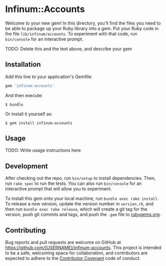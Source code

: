 # Infinum::Accounts

Welcome to your new gem! In this directory, you'll find the files you need to be able to package up your Ruby library into a gem. Put your Ruby code in the file `lib/infinum/accounts`. To experiment with that code, run `bin/console` for an interactive prompt.

TODO: Delete this and the text above, and describe your gem

## Installation

Add this line to your application's Gemfile:

```ruby
gem 'infinum-accounts'
```

And then execute:

    $ bundle

Or install it yourself as:

    $ gem install infinum-accounts

## Usage

TODO: Write usage instructions here

## Development

After checking out the repo, run `bin/setup` to install dependencies. Then, run `rake spec` to run the tests. You can also run `bin/console` for an interactive prompt that will allow you to experiment.

To install this gem onto your local machine, run `bundle exec rake install`. To release a new version, update the version number in `version.rb`, and then run `bundle exec rake release`, which will create a git tag for the version, push git commits and tags, and push the `.gem` file to [rubygems.org](https://rubygems.org).

## Contributing

Bug reports and pull requests are welcome on GitHub at https://github.com/[USERNAME]/infinum-accounts. This project is intended to be a safe, welcoming space for collaboration, and contributors are expected to adhere to the [Contributor Covenant](http://contributor-covenant.org) code of conduct.

